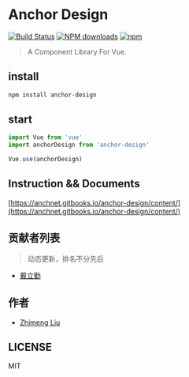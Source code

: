 # Anchor Design

[![Build Status](https://travis-ci.org/51idc/anchor-design.svg?branch=master)](https://travis-ci.org/51idc/anchor-design)
[![NPM downloads](https://img.shields.io/npm/dt/anchor-design.svg)](https://www.npmjs.com/package/anchor-design)
[![npm](https://img.shields.io/npm/v/npm.svg)](https://www.npmjs.com/package/anchor-design)

> A Component Library For Vue.

## install

```bash
npm install anchor-design
```

## start

```javascript
import Vue from 'vue'
import anchorDesign from 'anchor-design'

Vue.use(anchorDesign)
```

## Instruction && Documents

[https://anchnet.gitbooks.io/anchor-design/content/](https://anchnet.gitbooks.io/anchor-design/content/)

## 贡献者列表

> 动态更新，排名不分先后

* [戴立勤](https://github.com/xiaoda)

## 作者

* [Zhimeng Liu](https://github.com/liuzmeng)

## LICENSE

MIT